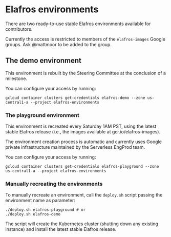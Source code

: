 # Elafros environments

There are two ready-to-use stable Elafros environments available for contributors.

Currently the access is restricted to members of the `elafros-images` Google groups. Ask @mattmoor to be added to the group.

## The demo environment

This environment is rebuilt by the Steering Committee at the conclusion of a milestone.

You can configure your access by running:

```
gcloud container clusters get-credentials elafros-demo --zone us-central1-a --project elafros-environments
```

### The playground environment

This environment is recreated every Saturday 1AM PST, using the latest stable Elafros release (i.e., the images available at gcr.io/elafros-images).

The environment creation process is automatic and currently uses Google private infrastructure maintained by the Serverless EngProd team.

You can configure your access by running:

```
gcloud container clusters get-credentials elafros-playground --zone us-central1-a --project elafros-environments
```

### Manually recreating the environments

To manually recreate an environment, call the `deploy.sh` script passing the environment name as parameter:

```
./deploy.sh elafros-playground # or
./deploy.sh elafros-demo
```

The script will create the Kubernetes cluster (shutting down any existing instance) and install the latest stable Elafros release.
